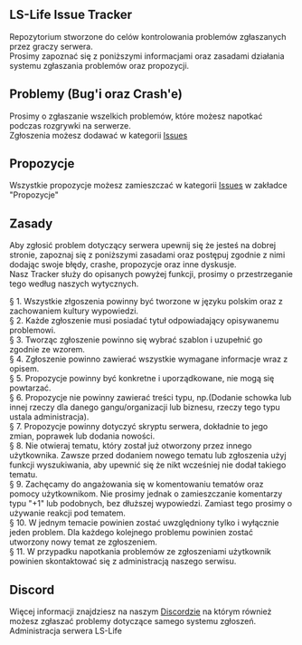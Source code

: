 ## LS-Life Issue Tracker
Repozytorium stworzone do celów kontrolowania problemów zgłaszanych przez graczy serwera.<br/>
Prosimy zapoznać się z poniższymi informacjami oraz zasadami działania systemu zgłaszania problemów oraz propozycji.

## Problemy (Bug'i oraz Crash'e)
Prosimy o zgłaszanie wszelkich problemów, które możesz napotkać podczas rozgrywki na serwerze.<br/> 
Zgłoszenia możesz dodawać w kategorii [Issues](https://github.com/Centurion360/LS-Life-_RolePlay_Issue_Tracker/issues)

## Propozycje 
Wszystkie propozycje możesz zamieszczać w kategorii [Issues](https://github.com/Centurion360/LS-Life-_RolePlay_Issue_Tracker/issues) w zakładce "Propozycje"

## Zasady
Aby zgłosić problem dotyczący serwera upewnij się że jesteś na dobrej stronie, zapoznaj się z poniższymi zasadami oraz postępuj zgodnie z nimi dodając swoje błędy, crashe, propozycje oraz inne dyskusje.<br/>
Nasz Tracker służy do opisanych powyżej funkcji, prosimy o przestrzeganie tego według naszych wytycznych.

§ 1. Wszystkie złgoszenia powinny być tworzone w języku polskim oraz z zachowaniem kultury wypowiedzi.<br/>
§ 2. Każde zgłoszenie musi posiadać tytuł odpowiadający opisywanemu problemowi.<br/>
§ 3. Tworząc zgłoszenie powinno się wybrać szablon i uzupełnić go zgodnie ze wzorem.<br/>
§ 4. Zgłoszenie powinno zawierać wszystkie wymagane informacje wraz z opisem.<br/>
§ 5. Propozycje powinny być konkretne i uporządkowane, nie mogą się powtarzać.<br/>
§ 6. Propozycje nie powinny zawierać treści typu, np.(Dodanie schowka lub innej rzeczy dla danego gangu/organizacji lub biznesu, rzeczy tego typu ustala administracja).<br/>
§ 7. Propozycje powinny dotyczyć skryptu serwera, dokładnie to jego zmian, poprawek lub dodania nowości.<br/>
§ 8. Nie otwieraj tematu, który został już otworzony przez innego użytkownika. Zawsze przed dodaniem nowego tematu lub zgłoszenia użyj funkcji wyszukiwania, aby upewnić się że nikt wcześniej nie dodał takiego tematu.<br/>
§ 9. Zachęcamy do angażowania się w komentowaniu tematów oraz pomocy użytkownikom. Nie prosimy jednak o zamieszczanie komentarzy typu "+1" lub podobnych, bez dłuższej wypowiedzi. Zamiast tego prosimy o używanie reakcji pod tematem.<br/>
§ 10. W jednym temacie powinien zostać uwzględniony tylko i wyłącznie jeden problem. Dla każdego kolejnego problemu powinien zostać utworzony nowy temat ze zgłoszeniem.<br/>
§ 11. W przypadku napotkania problemów ze zgłoszeniami użytkownik powinien skontaktować się z administracją naszego serwisu.<br/>

## Discord
Więcej informacji znajdziesz na naszym [Discordzie](https://discord.ls-life.pl) na którym również możesz zgłaszać problemy dotyczące samego systemu zgłoszeń.
Administracja serwera LS-Life 
